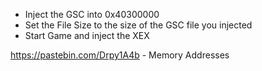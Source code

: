 
- Inject the GSC into 0x40300000
- Set the File Size to the size of the GSC file you injected
- Start Game and inject the XEX


https://pastebin.com/Drpy1A4b - Memory Addresses
